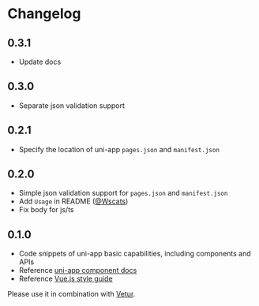 # Changelog

## 0.3.1

- Update docs

## 0.3.0

- Separate json validation support

## 0.2.1

- Specify the location of uni-app `pages.json` and `manifest.json`

## 0.2.0

- Simple json validation support for `pages.json` and `manifest.json`
- Add `Usage` in README ([@Wscats](https://github.com/Wscats))
- Fix body for js/ts

## 0.1.0

- Code snippets of uni-app basic capabilities, including components and APIs
- Reference [uni-app component docs](https://uniapp.dcloud.io/component/README)
- Reference [Vue.js style guide](https://vuejs.org/v2/style-guide/index.html)

Please use it in combination with [Vetur](https://marketplace.visualstudio.com/items?itemName=octref.vetur).
